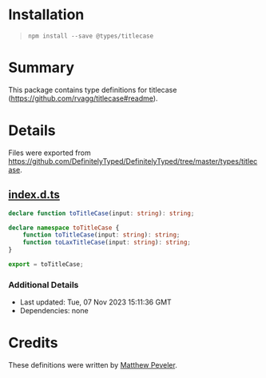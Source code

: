 # Installation
> `npm install --save @types/titlecase`

# Summary
This package contains type definitions for titlecase (https://github.com/rvagg/titlecase#readme).

# Details
Files were exported from https://github.com/DefinitelyTyped/DefinitelyTyped/tree/master/types/titlecase.
## [index.d.ts](https://github.com/DefinitelyTyped/DefinitelyTyped/tree/master/types/titlecase/index.d.ts)
````ts
declare function toTitleCase(input: string): string;

declare namespace toTitleCase {
    function toTitleCase(input: string): string;
    function toLaxTitleCase(input: string): string;
}

export = toTitleCase;

````

### Additional Details
 * Last updated: Tue, 07 Nov 2023 15:11:36 GMT
 * Dependencies: none

# Credits
These definitions were written by [Matthew Peveler](https://github.com/MasterOdin).
